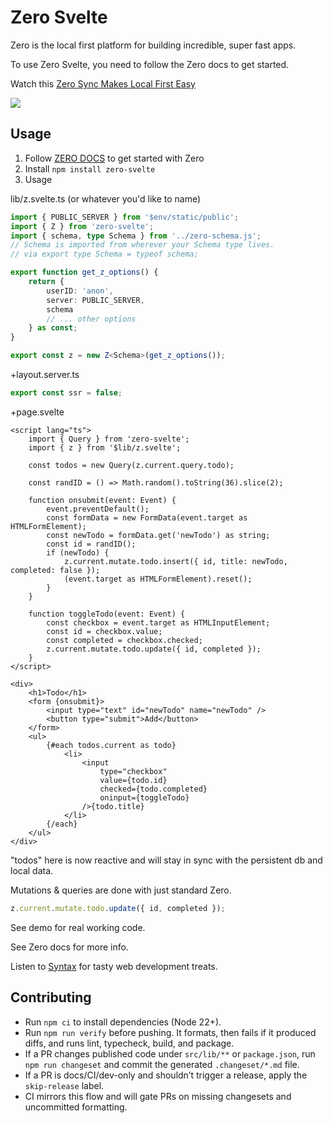 # Zero Svelte

Zero is the local first platform for building incredible, super fast apps.

To use Zero Svelte, you need to follow the Zero docs to get started.

Watch this
[Zero Sync Makes Local First Easy](https://www.youtube.com/watch?v=hAxdOUgjctk&ab_channel=Syntax)

[<img src="./zero1.png">](https://www.youtube.com/watch?v=hAxdOUgjctk&ab_channel=Syntax)

## Usage

1. Follow [ZERO DOCS](https://zero.rocicorp.dev/docs/introduction) to get started with Zero
1. Install `npm install zero-svelte`
1. Usage

lib/z.svelte.ts (or whatever you'd like to name)

```ts
import { PUBLIC_SERVER } from '$env/static/public';
import { Z } from 'zero-svelte';
import { schema, type Schema } from '../zero-schema.js';
// Schema is imported from wherever your Schema type lives.
// via export type Schema = typeof schema;

export function get_z_options() {
	return {
		userID: 'anon',
		server: PUBLIC_SERVER,
		schema
		// ... other options
	} as const;
}

export const z = new Z<Schema>(get_z_options());
```

+layout.server.ts

```ts
export const ssr = false;
```

+page.svelte

```svelte
<script lang="ts">
	import { Query } from 'zero-svelte';
	import { z } from '$lib/z.svelte';

	const todos = new Query(z.current.query.todo);

	const randID = () => Math.random().toString(36).slice(2);

	function onsubmit(event: Event) {
		event.preventDefault();
		const formData = new FormData(event.target as HTMLFormElement);
		const newTodo = formData.get('newTodo') as string;
		const id = randID();
		if (newTodo) {
			z.current.mutate.todo.insert({ id, title: newTodo, completed: false });
			(event.target as HTMLFormElement).reset();
		}
	}

	function toggleTodo(event: Event) {
		const checkbox = event.target as HTMLInputElement;
		const id = checkbox.value;
		const completed = checkbox.checked;
		z.current.mutate.todo.update({ id, completed });
	}
</script>

<div>
	<h1>Todo</h1>
	<form {onsubmit}>
		<input type="text" id="newTodo" name="newTodo" />
		<button type="submit">Add</button>
	</form>
	<ul>
		{#each todos.current as todo}
			<li>
				<input
					type="checkbox"
					value={todo.id}
					checked={todo.completed}
					oninput={toggleTodo}
				/>{todo.title}
			</li>
		{/each}
	</ul>
</div>
```

"todos" here is now reactive and will stay in sync with the persistent db and local data.

Mutations & queries are done with just standard Zero.

```javascript
z.current.mutate.todo.update({ id, completed });
```

See demo for real working code.

See Zero docs for more info.

Listen to [Syntax](Syntax.fm) for tasty web development treats.

## Contributing

- Run `npm ci` to install dependencies (Node 22+).
- Run `npm run verify` before pushing. It formats, then fails if it produced diffs, and runs lint, typecheck, build, and package.
- If a PR changes published code under `src/lib/**` or `package.json`, run `npm run changeset` and commit the generated `.changeset/*.md` file.
- If a PR is docs/CI/dev-only and shouldn’t trigger a release, apply the `skip-release` label.
- CI mirrors this flow and will gate PRs on missing changesets and uncommitted formatting.
